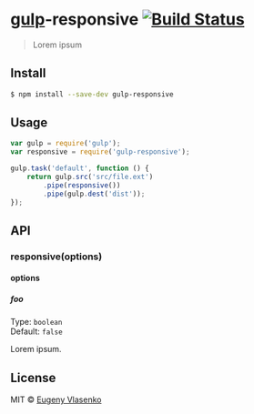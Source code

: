 # [gulp](http://gulpjs.com)-responsive [![Build Status](https://travis-ci.org/mahnunchik/gulp-responsive.svg?branch=master)](https://travis-ci.org/mahnunchik/gulp-responsive)

> Lorem ipsum


## Install

```sh
$ npm install --save-dev gulp-responsive
```


## Usage

```js
var gulp = require('gulp');
var responsive = require('gulp-responsive');

gulp.task('default', function () {
	return gulp.src('src/file.ext')
		.pipe(responsive())
		.pipe(gulp.dest('dist'));
});
```


## API

### responsive(options)

#### options

##### foo

Type: `boolean`  
Default: `false`

Lorem ipsum.


## License

MIT © [Eugeny Vlasenko](https://github.com/mahnunchik)
